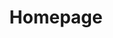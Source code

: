 ---
title: Homepage
description: Homepage description

hero_heading: We Craft Custom Warehouse Softwares
hero_subheading: When out-of-the-box solutions don't work for you

section1_heading: "Neque porro quisquam est qui dolorem ipsum quia dolor sit amet, consectetur, adipisci velit..."
section1_text: "Lorem ipsum dolor sit amet, consectetur adipiscing elit. Vestibulum vestibulum tristique neque iaculis tincidunt. Praesent posuere venenatis felis ut elementum. Praesent sed arcu at arcu placerat pretium vel nec risus. Nam venenatis ex vitae turpis consequat, vitae commodo justo placerat. Cras posuere varius finibus. Duis congue ultricies tortor, eu pharetra neque dignissim non. Aliquam semper vitae ipsum quis fermentum. Vestibulum porta ipsum sed mauris tincidunt, in ultrices nisi condimentum. In vulputate non lectus in elementum."

---